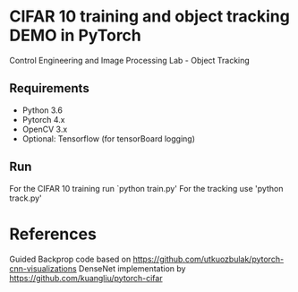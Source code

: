 # CIFAR 10 training and object tracking DEMO in PyTorch
Control Engineering and Image Processing Lab - Object Tracking

## Requirements
* Python 3.6
* Pytorch 4.x
* OpenCV 3.x
* Optional: Tensorflow (for tensorBoard logging)

## Run
For the CIFAR 10 training run `python train.py'
For the tracking use 'python track.py'

# References
Guided Backprop code based on https://github.com/utkuozbulak/pytorch-cnn-visualizations
DenseNet implementation by https://github.com/kuangliu/pytorch-cifar
